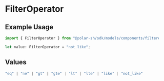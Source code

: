 # FilterOperator

## Example Usage

```typescript
import { FilterOperator } from "@polar-sh/sdk/models/components/filteroperator.js";

let value: FilterOperator = "not_like";
```

## Values

```typescript
"eq" | "ne" | "gt" | "gte" | "lt" | "lte" | "like" | "not_like"
```